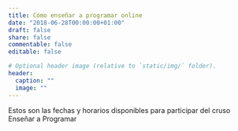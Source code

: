 ```yaml
---
title: Cómo enseñar a programar online
date: "2018-06-28T00:00:00+01:00"
draft: false
share: false
commentable: false
editable: false

# Optional header image (relative to `static/img/` folder).
header:
  caption: ""
  image: ""
---
```


Estos son las fechas y horarios disponibles para participar del cruso Enseñar a Programar

<!-- Principio del widget integrado de Calendly -->
<div class="calendly-inline-widget" align="left"  data-url="https://calendly.com/metadocencia/enseniar-programar?hide_event_type_details=1&primary_color=c83737" style="min-width:fit;height:1000px;"></div>
<script type="text/javascript" src="https://assets.calendly.com/assets/external/widget.js" async></script>
<!-- Final del widget integrado de Calendly -->

